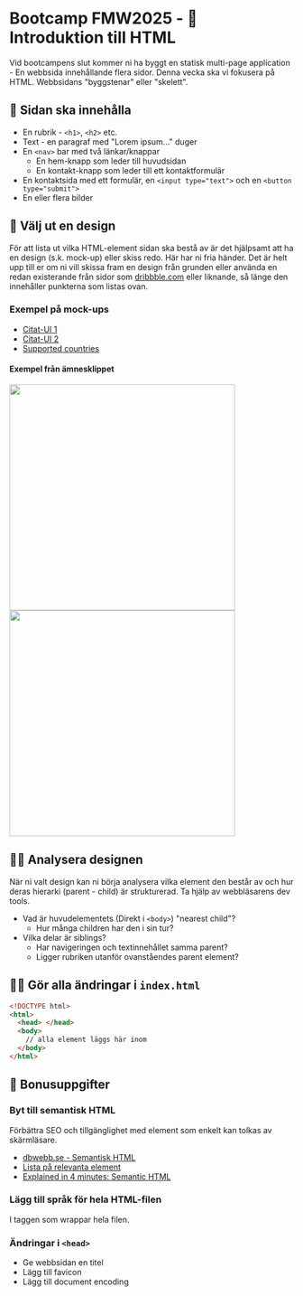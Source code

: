 # Bootcamp FMW2025 - 🧱 Introduktion till HTML

Vid bootcampens slut kommer ni ha byggt en statisk multi-page application - En webbsida innehållande flera sidor. Denna vecka ska vi fokusera på HTML. Webbsidans "byggstenar" eller "skelett".

## 🧾 Sidan ska innehålla

- En rubrik - `<h1>`, `<h2>` etc.
- Text - en paragraf med "Lorem ipsum..." duger
- En `<nav>` bar med två länkar/knappar
  - En hem-knapp som leder till huvudsidan
  - En kontakt-knapp som leder till ett kontaktformulär
- En kontaktsida med ett formulär, en `<input type="text">` och en `<button type="submit">`
- En eller flera bilder

## 🎨 Välj ut en design

För att lista ut vilka HTML-element sidan ska bestå av är det hjälpsamt att ha en design (s.k. mock-up) eller skiss redo. Här har ni fria händer. Det är helt upp till er om ni vill skissa fram en design från grunden eller använda en redan existerande från sidor som [dribbble.com](https://dribbble.com/) eller liknande, så länge den innehåller punkterna som listas ovan.

### Exempel på mock-ups

- [Citat-UI 1](https://dribbble.com/shots/3962634-Author-Quote-UI-Challenge)
- [Citat-UI 2](https://dribbble.com/shots/1492537-Adobe-Fireworks-Quote-UI-Freebie-Steve-Jobs)
- [Supported countries](https://dribbble.com/shots/25977317-Supported-Countries)

#### Exempel från ämnesklippet

<img src="exempel1.png" width="400">

<img src="exempel2.png" width="400">

## 🕵️‍♀️ Analysera designen

När ni valt design kan ni börja analysera vilka element den består av och hur deras hierarki (parent - child) är strukturerad. Ta hjälp av webbläsarens dev tools.

- Vad är huvudelementets (Direkt i `<body>`) "nearest child"?
  - Hur många children har den i sin tur?
- Vilka delar är siblings?
  - Har navigeringen och textinnehållet samma parent?
  - Ligger rubriken utanför ovanståendes parent element?

## 👨‍💻 Gör alla ändringar i `index.html`

```html
<!DOCTYPE html>
<html>
  <head> </head>
  <body>
    // alla element läggs här inom
  </body>
</html>
```

## 🎁 Bonusuppgifter

### Byt till semantisk HTML

Förbättra SEO och tillgänglighet med element som enkelt kan tolkas av skärmläsare.

- [dbwebb.se - Semantisk HTML](https://dbwebb.se/guide/design-med-html5-och-css3/semantisk-html)
- [Lista på relevanta element](https://developer.mozilla.org/en-US/docs/Web/HTML/Reference/Elements#content_sectioning)
- [Explained in 4 minutes: Semantic HTML](https://www.youtube.com/watch?v=YPzFPoqwTmI)

### Lägg till språk för hela HTML-filen

I taggen som wrappar hela filen.

### Ändringar i `<head>`

- Ge webbsidan en titel
- Lägg till favicon
- Lägg till document encoding
